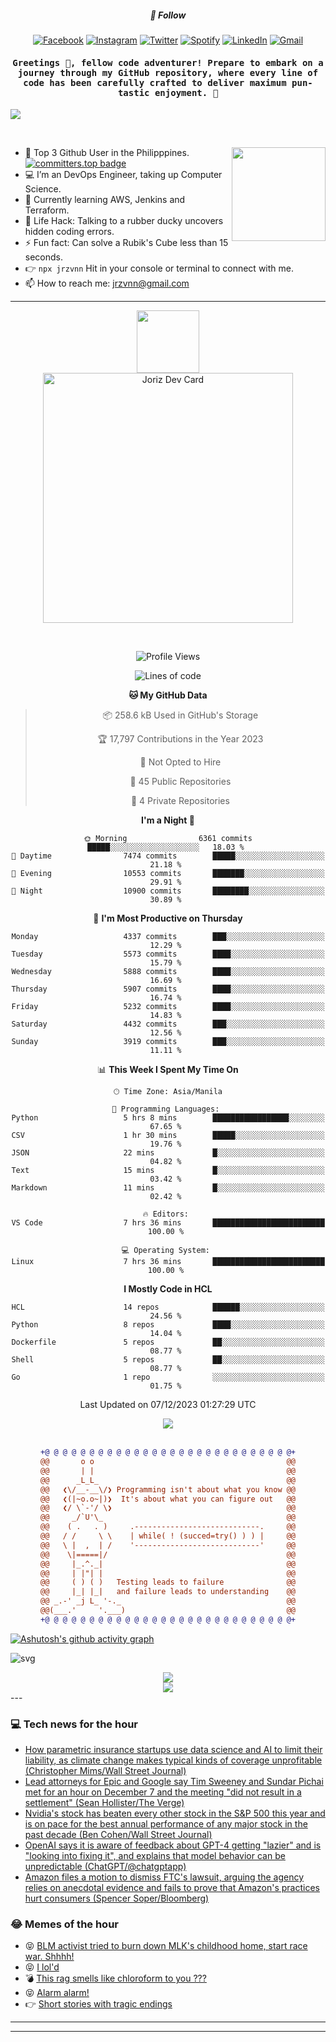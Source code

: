 <h5 align="center">💬 Follow</h5>
<div align="center">

[![Facebook](https://img.shields.io/badge/Facebook-%231877F2.svg?style=for-the-badge&logo=Facebook&logoColor=white)](https://www.facebook.com/Horisyo/)
[![Instagram](https://img.shields.io/badge/Instagram-%23E4405F.svg?style=for-the-badge&logo=Instagram&logoColor=white)](https://www.instagram.com/jrzvnn_/)
[![Twitter](https://img.shields.io/badge/Twitter-%231DA1F2.svg?style=for-the-badge&logo=Twitter&logoColor=white)](https://twitter.com/jrz_studies)
[![Spotify](https://img.shields.io/badge/Spotify-%231ED760.svg?style=for-the-badge&logo=Spotify&logoColor=white)](https://open.spotify.com/user/217td4qrc6mzqjodfalmzjpdi?si=b93099b9078c4ccb)
[![LinkedIn](https://img.shields.io/badge/LinkedIn-%230077B5.svg?style=for-the-badge&logo=LinkedIn&logoColor=white)](https://www.linkedin.com/in/jrz-vnn/)
[![Gmail](https://img.shields.io/badge/Gmail-D14836?style=for-the-badge&logo=gmail&logoColor=white)](mailto:jrzvnn@gmail.com)

</div>
<h4 align="center"><samp>Greetings 👋, fellow code adventurer! Prepare to embark on a journey through my GitHub repository, where every line of code has been carefully crafted to deliver maximum pun-tastic enjoyment. 🚀 </samp></h4>

<!--horizontal divider(gradiant)-->
<img src="https://user-images.githubusercontent.com/73097560/115834477-dbab4500-a447-11eb-908a-139a6edaec5c.gif">

&nbsp; 

<img align='right' src='https://github.com/Rishit-dagli/Rishit-dagli/blob/master/images/octocat-anime.gif' width='150"'>

- 🚀 Top 3 Github User in the Philipppines. [![committers.top badge](https://user-badge.committers.top/philippines/jrzvnn.svg)](https://user-badge.committers.top/philippines/USERNAME)
- 💻 I’m an DevOps Engineer, taking up Computer Science.
- 🤖 Currently learning AWS, Jenkins and Terraform.
- 🎯 Life Hack: Talking to a rubber ducky uncovers hidden coding errors.
- ⚡ Fun fact: Can solve a Rubik's Cube less than 15 seconds.
- 👉 `npx jrzvnn` Hit in your console or terminal to connect with me.
- 📫 How to reach me: jrzvnn@gmail.com

---

<!--🖼️OCTOCAT-->
<p align="center">

<img src="https://media.giphy.com/media/IP7sarl7C5lSFCw9rG/giphy.gif"  width="100px" height="100px">
<br />
<a href="https://app.daily.dev/jorizvillanueva"><img src="https://github.com/jrzvnn/jrzvnn/blob/main/devcard.svg" width="400" alt="Joriz Dev Card"/></a>
</p>

<br />
<div align="center">

<!--START_SECTION:waka-->
![Profile Views](http://img.shields.io/badge/Profile%20Views-63-blue)

![Lines of code](https://img.shields.io/badge/From%20Hello%20World%20I%27ve%20Written-1.5%20million%20lines%20of%20code-blue)

**🐱 My GitHub Data** 

> 📦 258.6 kB Used in GitHub's Storage 
 > 
> 🏆 17,797 Contributions in the Year 2023
 > 
> 🚫 Not Opted to Hire
 > 
> 📜 45 Public Repositories 
 > 
> 🔑 4 Private Repositories 
 > 
**I'm a Night 🦉** 

```text
🌞 Morning                6361 commits        █████░░░░░░░░░░░░░░░░░░░░   18.03 % 
🌆 Daytime                7474 commits        █████░░░░░░░░░░░░░░░░░░░░   21.18 % 
🌃 Evening                10553 commits       ███████░░░░░░░░░░░░░░░░░░   29.91 % 
🌙 Night                  10900 commits       ████████░░░░░░░░░░░░░░░░░   30.89 % 
```
📅 **I'm Most Productive on Thursday** 

```text
Monday                   4337 commits        ███░░░░░░░░░░░░░░░░░░░░░░   12.29 % 
Tuesday                  5573 commits        ████░░░░░░░░░░░░░░░░░░░░░   15.79 % 
Wednesday                5888 commits        ████░░░░░░░░░░░░░░░░░░░░░   16.69 % 
Thursday                 5907 commits        ████░░░░░░░░░░░░░░░░░░░░░   16.74 % 
Friday                   5232 commits        ████░░░░░░░░░░░░░░░░░░░░░   14.83 % 
Saturday                 4432 commits        ███░░░░░░░░░░░░░░░░░░░░░░   12.56 % 
Sunday                   3919 commits        ███░░░░░░░░░░░░░░░░░░░░░░   11.11 % 
```


📊 **This Week I Spent My Time On** 

```text
🕑︎ Time Zone: Asia/Manila

💬 Programming Languages: 
Python                   5 hrs 8 mins        █████████████████░░░░░░░░   67.65 % 
CSV                      1 hr 30 mins        █████░░░░░░░░░░░░░░░░░░░░   19.76 % 
JSON                     22 mins             █░░░░░░░░░░░░░░░░░░░░░░░░   04.82 % 
Text                     15 mins             █░░░░░░░░░░░░░░░░░░░░░░░░   03.42 % 
Markdown                 11 mins             █░░░░░░░░░░░░░░░░░░░░░░░░   02.42 % 

🔥 Editors: 
VS Code                  7 hrs 36 mins       █████████████████████████   100.00 % 

💻 Operating System: 
Linux                    7 hrs 36 mins       █████████████████████████   100.00 % 
```

**I Mostly Code in HCL** 

```text
HCL                      14 repos            ██████░░░░░░░░░░░░░░░░░░░   24.56 % 
Python                   8 repos             ████░░░░░░░░░░░░░░░░░░░░░   14.04 % 
Dockerfile               5 repos             ██░░░░░░░░░░░░░░░░░░░░░░░   08.77 % 
Shell                    5 repos             ██░░░░░░░░░░░░░░░░░░░░░░░   08.77 % 
Go                       1 repo              ░░░░░░░░░░░░░░░░░░░░░░░░░   01.75 % 
```




 Last Updated on 07/12/2023 01:27:29 UTC
<!--END_SECTION:waka-->

<img src="https://wakatime.com/share/@jrzvnn/70a4618c-7cd9-4016-b7b9-eabe75c837ee.svg">

<br />
<br />

```diff
+@ @ @ @ @ @ @ @ @ @ @ @ @ @ @ @ @ @ @ @ @ @ @ @ @ @ @ @+
@@       o o                                           @@
@@       | |                                           @@
@@      _L_L_                                          @@
@@   ❮\/__-__\/❯ Programming isn't about what you know @@
@@   ❮(|~o.o~|)❯  It's about what you can figure out   @@
@@   ❮/ \`-'/ \❯                                       @@
@@     _/`U'\_                                         @@
@@    ( .   . )     .----------------------------.     @@
@@   / /     \ \    | while( ! (succed=try() ) ) |     @@
@@   \ |  ,  | /    '----------------------------'     @@
@@    \|=====|/                                        @@
@@     |_.^._|                                         @@
@@     | |"| |                                         @@
@@     ( ) ( )   Testing leads to failure              @@
@@     |_| |_|   and failure leads to understanding    @@
@@ _.-' _j L_ '-._                                     @@
@@(___.'     '.___)                                    @@
+@ @ @ @ @ @ @ @ @ @ @ @ @ @ @ @ @ @ @ @ @ @ @ @ @ @ @ @+

```

</div>




[![Ashutosh's github activity graph](https://github-readme-activity-graph.vercel.app/graph?username=jrzvnn&theme=github-compact)](https://github.com/ashutosh00710/github-readme-activity-graph)


![svg](profile-3d-contrib/profile-night-green.svg)

<div align="center">
<img src="https://github.com/jrzvnn/jrzvnn/blob/output/github-snake-dark.svg">
</div>

<div align=center>
<img align=center src=https://metrics.lecoq.io/jrzvnn?template=classic&isocalendar=1&languages=1&achievements=1&base=header%2C%20activity%2C%20community%2C%20repositories%2C%20metadata&base.indepth=false&base.hireable=false&base.skip=false&isocalendar=false&isocalendar.duration=full-year&languages=false&languages.limit=8&languages.threshold=0%25&languages.other=false&languages.colors=github&languages.sections=most-used&languages.indepth=false&languages.analysis.timeout=15&languages.analysis.timeout.repositories=7.5&languages.categories=markup%2C%20programming&languages.recent.categories=markup%2C%20programming&languages.recent.load=300&languages.recent.days=14&achievements=false&achievements.threshold=C&achievements.secrets=true&achievements.display=detailed&achievements.limit=0&config.timezone=Asia%2FManila)
</div>
<div align="left">
---

### 💻 Tech news for the hour

<!-- TECH:START -->
 - [How parametric insurance startups use data science and AI to limit their liability, as climate change makes typical kinds of coverage unprofitable &lpar;Christopher Mims/Wall Street Journal&rpar;](http://www.techmeme.com/231209/p4#a231209p4)
 - [Lead attorneys for Epic and Google say Tim Sweeney and Sundar Pichai met for an hour on December 7 and the meeting &quot;did not result in a settlement&quot; &lpar;Sean Hollister/The Verge&rpar;](http://www.techmeme.com/231209/p3#a231209p3)
 - [Nvidia&#39;s stock has beaten every other stock in the S&amp;P 500 this year and is on pace for the best annual performance of any major stock in the past decade &lpar;Ben Cohen/Wall Street Journal&rpar;](http://www.techmeme.com/231209/p2#a231209p2)
 - [OpenAI says it is aware of feedback about GPT-4 getting &quot;lazier&quot; and is &quot;looking into fixing it&quot;, and explains that model behavior can be unpredictable &lpar;ChatGPT/@chatgptapp&rpar;](http://www.techmeme.com/231209/p1#a231209p1)
 - [Amazon files a motion to dismiss FTC&#39;s lawsuit, arguing the agency relies on anecdotal evidence and fails to prove that Amazon&#39;s practices hurt consumers &lpar;Spencer Soper/Bloomberg&rpar;](http://www.techmeme.com/231208/p31#a231208p31)<!-- TECH:END -->

### 😂 Memes of the hour

<!-- MEMES:START -->
 - 😝 [BLM activist tried to burn down MLK&#39;s childhood home, start race war. Shhhh!](http://9gag.com/gag/aVbyQDP)
 - 😝 [I lol&#39;d](http://9gag.com/gag/aEq4eoM)
 - 💣 [This rag smells like chloroform to you ???](http://9gag.com/gag/a3ZXv58)
 - 😝 [Alarm alarm!](http://9gag.com/gag/ay2j57V)
 - 👉 [Short stories with tragic endings](http://9gag.com/gag/aDYeAEO)<!-- MEMES:END -->

---

---
